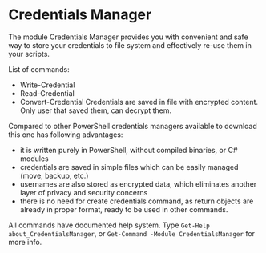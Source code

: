 # Credentials Manager

The module Credentials Manager provides you with convenient and safe way to store your credentials to file system and effectively re-use them in your scripts.

List of commands:
- Write-Credential
- Read-Credential
- Convert-Credential
Credentials are saved in file with encrypted content. Only user that saved them, can decrypt them.

Compared to other PowerShell credentials managers available to download this one has following advantages:
- it is written purely in PowerShell, without compiled binaries, or C# modules
- credentials are saved in simple files which can be easily managed (move, backup, etc.)
- usernames are also stored as encrypted data, which eliminates another layer of privacy and security concerns
- there is no need for create credentials command, as return objects are already in proper format, ready to be used in other commands.

All commands have documented help system. Type `Get-Help about_CredentialsManager`, or `Get-Command -Module CredentialsManager` for more info.
